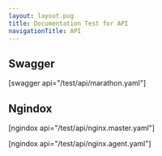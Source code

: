 ```yaml
---
layout: layout.pug
title: Documentation Test for API
navigationTitle: API
---
```


## Swagger

[swagger api="/test/api/marathon.yaml"]


## Ngindox

[ngindox api="/test/api/nginx.master.yaml"]

[ngindox api="/test/api/nginx.agent.yaml"]
